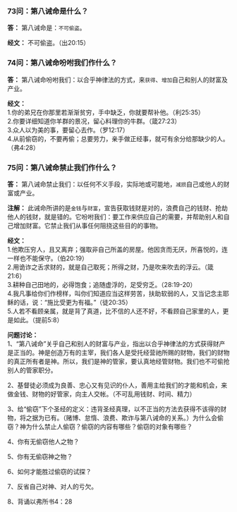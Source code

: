 ### 73问：第八诫命是什么？

**答：** 第八诫命是：`不可偷盗`。  

**经文：** 不可偷盗。（出20:15）  


### 74问：第八诫命吩咐我们作什么？

**答：** 第八诫命吩咐我们：以合乎神律法的方式，来`获得`、`增加`自己和别人的财富及产业。  

**经文：**  
1.你的弟兄在你那里若渐渐贫穷，手中缺乏，你就要帮补他。（利25:35）  
2.你要详细知道你羊群的景况，留心料理你的牛群。（箴27:23）  
3.众人以为美的事，要留心去作。（罗12:17）  
4.从前偷窃的，不要再偷；总要劳力，亲手做正经事，就可有余分给那缺少的人。（弗4:28）  


### 75问：第八诫命禁止我们作什么？

**答：** 第八诫命禁止我们：以任何不义手段，实际地或可能地，`减损`自己或他人的财富或产业。  

**注解：** 此诫命所讲的是`金钱`与`财富`，宣告获取钱财是对的，浪费自己的钱财、抢劫他人的钱财，就是错的。它吩咐我们：要工作来供应自己的需要，并帮助别人和自己增加财富。它禁止我们从事任何阻挠这些目的的事物。  

**经文：**  
1.他欺压穷人，且又离弃；强取非自己所盖的房屋。他因贪而无厌，所喜悦的，连一样也不能保守。（伯20:19）  
2.用诡诈之舌求财的，就是自己取死；所得之财，乃是吹来吹去的浮云。（箴21:6）  
3.耕种自己田地的，必得饱食；追随虚浮的，足受穷乏。（28:19-20）  
4.我凡事给你们作榜样，叫你们知道应当这样劳苦，扶助软弱的人，又当记念主耶稣的话，说：“施比受更为有福。”（徒20:35）  
5.人若不看顾亲属，就是背了真道，比不信的人还不好，不看顾自己家里的人，更是如此。（提前5:8）  

**问题讨论：**  
1、“第八诫命”关乎自己和别人的财富与产业，指出以合乎神律法的方式获得财产是正当的。神是创造万有的主宰，我们各人是受托经营祂所赐的财物，我们的财物的真正所有者是神。所以，我们是神的管家，要认真地经管财物。我们也不可偷抢别人的管家职分。  

2、基督徒必须成为良善、忠心又有见识的仆人，善用主给我们的才能和机会，来做金钱、财物的好管家，向主人交帐。（不可乱用钱财、时间、精力）  

3、给“偷窃”下个圣经的定义：违背圣经真理，以不正当的方法去获得不该得的财物，将之据为已有。（赌博、怠惰、浪费、欺诈与第八诫命的关系。）为什么会偷窃？神为什么禁止人偷窃？偷窃的内容有哪些？偷窃的对象有哪些？  

4、你有无偷窃他人之物？  

5、你有无偷窃神之物？  

6、如何才能胜过偷窃的试探？  

7、反省自己对神、对人的亏欠。  

8、背诵以弗所书4：28  


